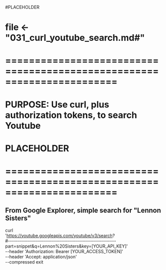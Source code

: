 
#PLACEHOLDER

#   file <- "031_curl_youtube_search.md#"

# =======================================================================
#    PURPOSE:    Use curl, plus authorization tokens, to search Youtube
#    PLACEHOLDER

# =======================================================================
##  From Google Explorer, simple search for "Lennon Sisters"
curl \
  'https://youtube.googleapis.com/youtube/v3/search? \
#------------------------------------------------------
  part=snippet&q=Lennon%20Sisters&key=[YOUR_API_KEY]' \
  --header 'Authorization: Bearer [YOUR_ACCESS_TOKEN]' \
  --header 'Accept: application/json' \
  --compressed
exit
